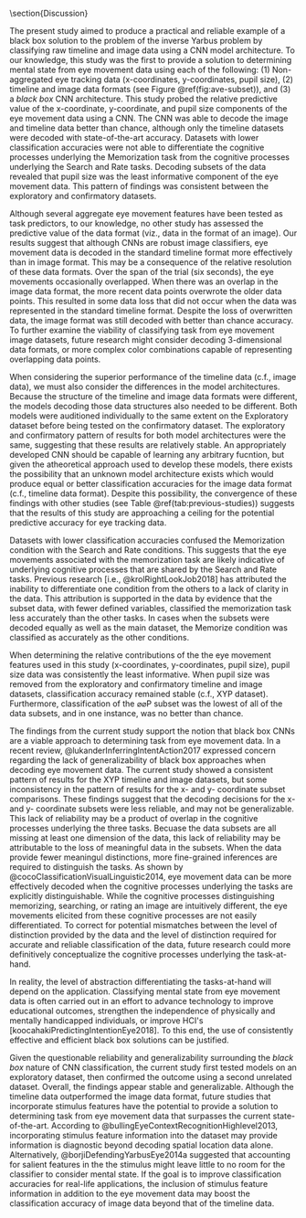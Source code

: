 \section{Discussion}

The present study aimed to produce a practical and reliable example of a black box solution to the problem of the inverse Yarbus problem by classifying raw timeline and image data using a CNN model architecture. To our knowledge, this study was the first to provide a solution to determining mental state from eye movement data using each of the following: (1) Non-aggregated eye tracking data (x-coordinates, y-coordinates, pupil size), (2) timeline and image data formats (see Figure \@ref(fig:ave-subset)), and (3) a _black box_ CNN architecture. This study probed the relative predictive value of the x-coordinate, y-coordinate, and pupil size components of the eye movement data using a CNN. The CNN was able to decode the image and timeline data better than chance, although only the timeline datasets were decoded with state-of-the-art accuracy. Datasets with lower classification accuracies were not able to differentiate the cognitive processes underlying the Memorization task from the cognitive processes underlying the Search and Rate tasks. Decoding subsets of the data revealed that pupil size was the least informative component of the eye movement data. This pattern of findings was consistent between the exploratory and confirmatory datasets.

Although several aggregate eye movement features have been tested as task predictors, to our knowledge, no other study has assessed the predictive value of the data format (viz., data in the format of an image). Our results suggest that although CNNs are robust image classifiers, eye movement data is decoded in the standard timeline format more effectively than in image format. This may be a consequence of the relative resolution of these data formats. Over the span of the trial (six seconds), the eye movements occasionally overlapped. When there was an overlap in the image data format, the more recent data points overwrote the older data points. This resulted in some data loss that did not occur when the data was represented in the standard timeline format. Despite the loss of overwritten data, the image format was still decoded with better than chance accuracy. To further examine the viability of classifying task from eye movement image datasets, future research might consider decoding 3-dimensional data formats, or more complex color combinations capable of representing overlapping data points.

When considering the superior performance of the timeline data (c.f., image data), we must also consider the differences in the model architectures. Because the structure of the timeline and image data formats were different, the models decoding those data structures also needed to be different. Both models were auditioned individually to the same extent on the Exploratory dataset before being tested on the confirmatory dataset. The exploratory and confirmatory pattern of results for both model architectures were the same, suggesting that these results are relatively stable. An appropriately developed CNN should be capable of learning any arbitrary fucntion, but given the atheoretical approach used to develop these models, there exists the possibility that an unknown model architecture exists which would produce equal or better classification accuracies for the image data format (c.f., timeline data format). Despite this possibility, the convergence of these findings with other studies (see Table \@ref(tab:previous-studies)) suggests that the results of this study are approaching a ceiling for the potential predictive accuracy for eye tracking data.

Datasets with lower classification accuracies confused the Memorization condition with the Search and Rate conditions. This suggests that the eye movements associated with the memorization task are likely indicative of underlying cognitive processes that are shared by the Search and Rate tasks. Previous research [i.e., @krolRightLookJob2018] has attributed the inability to differentiate one condition from the others to a lack of clarity in the data. This attribution is supported in the data by evidence that the subset data, with fewer defined variables, classified the memorization task less accurately than the other tasks. In cases when the subsets were decoded equally as well as the main dataset, the Memorize condition was classified as accurately as the other conditions.

When determining the relative contributions of the the eye movement features used in this study (x-coordinates, y-coordinates, pupil size), pupil size data was consistently the least informative. When pupil size was removed from the exploratory and confirmatory timeline and image datasets, classification accuracy remained stable (c.f., XYP dataset). Furthermore, classification of the $\varnothing\varnothing$P subset was the lowest of all of the data subsets, and in one instance, was no better than chance.

The findings from the current study support the notion that black box CNNs are a viable approach to determining task from eye movement data. In a recent review, @lukanderInferringIntentAction2017 expressed concern regarding the lack of generalizability of black box approaches when decoding eye movement data. The current study showed a consistent pattern of results for the XYP timeline and image datasets, but some inconsistency in the pattern of results for the x- and y- coordinate subset comparisons. These findings suggest that the decoding decisions for the x- and y- coordinate subsets were less reliable, and may not be generalizable. This lack of reliability may be a product of overlap in the cognitive processes underlying the three tasks. Becuase the data subsets are all missing at least one dimension of the data, this lack of reliability may be attributable to the loss of meaningful data in the subsets. When the data provide fewer meaningul distinctions, more fine-grained inferences are required to distinguish the tasks<!-- reference? -->. As shown by @cocoClassificationVisualLinguistic2014, eye movement data can be more effectively decoded when the cognitive processes underlying the tasks are explicitly distinguishable. While the cognitive processes distinguishing memorizing, searching, or rating an image are intuitively different, the eye movements elicited from these cognitive processes are not easily differentiated. To correct for potential mismatches between the level of distinction provided by the data and the level of distinction required for accurate and reliable classification of the data, future research could more definitively conceptualize the cognitive processes underlying the task-at-hand.

In reality, the level of abstraction differentiating the tasks-at-hand will depend on the application. Classifying mental state from eye movement data is often carried out in an effort to advance technology to improve educational outcomes, strengthen the independence of physically and mentally handicapped individuals, or improve HCI's [koocahakiPredictingIntentionEye2018]. To this end, the use of consistently effective and efficient black box solutions can be justified.

Given the questionable reliability and generalizability surrounding the _black box_ nature of CNN classification, the current study first tested models on an exploratory dataset, then confirmed the outcome using a second unrelated dataset. Overall, the findings appear stable and generalizable. Although the timeline data outperformed the image data format, future studies that incorporate stimulus features have the potential to provide a solution to determining task from eye movement data that surpasses the current state-of-the-art. According to @bullingEyeContextRecognitionHighlevel2013, incorporating stimulus feature information into the dataset may provide information is diagnostic beyond decoding spatial location data alone. Alternatively,  @borjiDefendingYarbusEye2014a suggested that accounting for salient features in the the stimulus might leave little to no room for the classifier to consider mental state. If the goal is to improve classification accuracies for real-life applications, the inclusion of stimulus feature information in addition to the eye movement data may boost the classification accuracy of image data beyond that of the timeline data.

